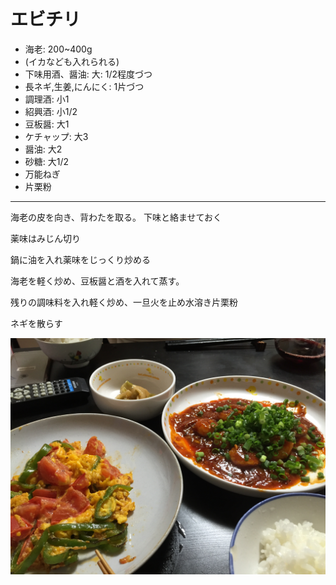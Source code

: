 エビチリ
======

- 海老: 200~400g
 - (イカなども入れられる)
- 下味用酒、醤油: 大: 1/2程度づつ
- 長ネギ,生姜,にんにく: 1片づつ
- 調理酒: 小1
- 紹興酒: 小1/2
- 豆板醤: 大1
- ケチャップ: 大3
- 醤油: 大2
- 砂糖: 大1/2
- 万能ねぎ
- 片栗粉

------


海老の皮を向き、背わたを取る。
下味と絡ませておく

薬味はみじん切り

鍋に油を入れ薬味をじっくり炒める

海老を軽く炒め、豆板醤と酒を入れて蒸す。

残りの調味料を入れ軽く炒め、一旦火を止め水溶き片栗粉

ネギを散らす



![](https://raw.githubusercontent.com/nakaji-dayo/cooking-recipe/master/images/IMG_2577.JPG)
